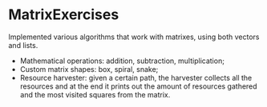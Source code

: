 # MatrixExercises
Implemented various algorithms that work with matrixes, using both vectors and lists.

- Mathematical operations: addition, subtraction, multiplication;
- Custom matrix shapes: box, spiral, snake;
- Resource harvester: given a certain path, the harvester collects all the resources and at the end it prints out the amount of resources gathered and the most visited squares from the matrix.
